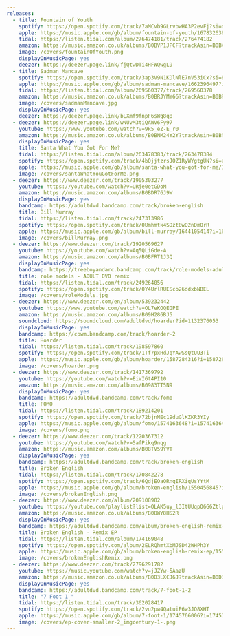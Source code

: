 ```yaml
---
releases:
  - title: Fountain of Youth
    spotify: https://open.spotify.com/track/7aMCvb9GLrvbwHA3P2evFj?si=de3b906e4fed40a3
    apple: https://music.apple.com/gb/album/fountain-of-youth/1678326386?i=1678326387
    tidal: https://listen.tidal.com/album/276474181/track/276474182
    amazon: https://music.amazon.co.uk/albums/B0BVP1JPCF?trackAsin=B0BVPTKMYY
    image: /covers/fountainOfYouth.png
    displayOnMusicPage: yes
    deezer: https://deezer.page.link/fjQtwDTi4HFWQwgL9
  - title: Sadman Mancave
    spotify: https://open.spotify.com/track/3ap3V9N1KDlNlE7nV53iCx?si=8783ef5393f34e0d
    apple: https://music.apple.com/gb/album/sadman-mancave/1662396497?i=1662396498
    tidal: https://listen.tidal.com/album/269560377/track/269560378
    amazon: https://music.amazon.co.uk/albums/B0BRJYMY66?trackAsin=B0BRJYP213
    image: /covers/sadmanMancave.jpg
    displayOnMusicPage: yes
    deezer: https://deezer.page.link/bLXmf9fnpF6sWg8q8
  - deezer: https://deezer.page.link/wNUvM3tiQAWV6Fy97
    youtube: https://www.youtube.com/watch?v=9R5_eZ-E_r0
    amazon: https://music.amazon.co.uk/albums/B0BNM24Y2Y?trackAsin=B0BNLZPMQL
    displayOnMusicPage: yes
    title: Santa What You Got For Me?
    tidal: https://listen.tidal.com/album/263478383/track/263478384
    spotify: https://open.spotify.com/track/4bOjjtzrsJOZ1RyWYgtgUN?si=a9047bb56a13447d
    apple: https://music.apple.com/gb/album/santa-what-you-got-for-me/1657072793?i=1657072794
    image: /covers/santaWhatYouGotForMe.png
  - deezer: https://www.deezer.com/track/1905303277
    youtube: https://youtube.com/watch?v=URje0etGDoM
    amazon: https://music.amazon.com/albums/B0BDR76J9W
    displayOnMusicPage: yes
    bandcamp: https://adultdvd.bandcamp.com/track/broken-english
    title: Bill Murray
    tidal: https://listen.tidal.com/track/247313986
    spotify: https://open.spotify.com/track/0Umhmtk4SDzt8wO2nDmOrR
    apple: https://music.apple.com/gb/album/bill-murray/1644105414?i=1644105415&app=music
    image: /covers/billMurray.png
  - deezer: https://www.deezer.com/track/1920569627
    youtube: https://youtube.com/watch?v=Aq5QLiGde-A
    amazon: https://music.amazon.com/albums/B0BFRT1J3Q
    displayOnMusicPage: yes
    bandcamp: https://treeboyandarc.bandcamp.com/track/role-models-adult-dvd-remix
    title: role models - ADULT DVD remix
    tidal: https://listen.tidal.com/track/249264056
    spotify: https://open.spotify.com/track/0Y4UrlRUESco26ddxbNBEL
    image: /covers/roleModels.jpg
  - deezer: https://www.deezer.com/en/album/539232442
    youtube: https://www.youtube.com/watch?v=OL7eKOQEGPE
    amazon: https://music.amazon.com/albums/B09H286BJ5
    soundcloud: https://soundcloud.com/adultdvd/hoarder?id=1132376053
    displayOnMusicPage: yes
    bandcamp: https://cpwm.bandcamp.com/track/hoarder-2
    title: Hoarder
    tidal: https://listen.tidal.com/track/198597860
    spotify: https://open.spotify.com/track/1Tf7pxHdJqYAwSsQtUU3Ti
    apple: https://music.apple.com/gb/album/hoarder/1587284316?i=1587284317&app=music
    image: /covers/hoarder.png
  - deezer: https://www.deezer.com/track/1417369792
    youtube: https://youtube.com/watch?v=EiVI6t4PI10
    amazon: https://music.amazon.com/albums/B0983TT5N9
    displayOnMusicPage: yes
    bandcamp: https://adultdvd.bandcamp.com/track/fomo
    title: FOMO
    tidal: https://listen.tidal.com/track/189214201
    spotify: https://open.spotify.com/track/72bjnMEc19duGlKZKR3YIy
    apple: https://music.apple.com/gb/album/fomo/1574163648?i=1574163649&app=music
    image: /covers/fomo.png
  - deezer: https://www.deezer.com/track/1220367312
    youtube: https://youtube.com/watch?v=5afPikq9nqg
    amazon: https://music.amazon.com/albums/B08TV59YVT
    displayOnMusicPage: yes
    bandcamp: https://adultdvd.bandcamp.com/track/broken-english
    title: Broken English
    tidal: https://listen.tidal.com/track/170842278
    spotify: https://open.spotify.com/track/6QdjEOaORnqIRXiqUsYYtM
    apple: https://music.apple.com/gb/album/broken-english/1550456845?i=1550456846&app=music
    image: /covers/brokenEnglish.png
  - deezer: https://www.deezer.com/album/209108982
    youtube: https://youtube.com/playlist?list=OLAK5uy_l3ItUUqpO6G6ZtlpQPhnM25RkHJAbWT2g
    amazon: https://music.amazon.co.uk/albums/B08WY8HS2R
    displayOnMusicPage: yes
    bandcamp: https://adultdvd.bandcamp.com/album/broken-english-remix-ep
    title: Broken English - Remix EP
    tidal: https://listen.tidal.com/album/174169048
    spotify: https://open.spotify.com/album/2ELRQhmtXbMJSD42WHPh3Y
    apple: https://music.apple.com/gb/album/broken-english-remix-ep/1554518308?app=music
    image: /covers/brokenEnglishRemix.png
  - deezer: https://www.deezer.com/track/2796291782
    youtube: https://music.youtube.com/watch?v=jJZYw-5AazU
    amazon: https://music.amazon.co.uk/albums/B0D3LXCJ6J?trackAsin=B0D3LZCSLB
    displayOnMusicPage: yes
    bandcamp: https://adultdvd.bandcamp.com/track/7-foot-1-2
    title: "7 Foot 1 "
    tidal: https://listen.tidal.com/track/362028417
    spotify: https://open.spotify.com/track/2vu2pw4QatuiP6w3JO8XHT
    apple: https://music.apple.com/gb/album/7-foot-1/1745766006?i=1745766007&app=music
    image: /covers/ep-cover-smaller-2_imgcentury-1-.png
---
```

